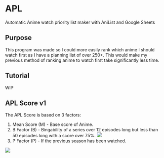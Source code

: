 # APL
Automatic Anime watch priority list maker with AniList and Google Sheets

## Purpose
This program was made so I could more easily rank which anime I should watch first as I have a planning list of over 250+. This would make my previous method of ranking anime to watch first take significantly less time.

## Tutorial
WIP

## APL Score v1
The APL Score is based on 3 factors:
1. Mean Score (M) - Base score of Anime.
2. B Factor (B) - Bingability of a series over 12 episodes long but less than 50 episodes long with a score over 75%. <img src="https://render.githubusercontent.com/render/math?math=B=(M-75)*10^-2">
3. P Factor (P) - If the previous season has been watched.
<img src="https://render.githubusercontent.com/render/math?math=APL%20Score%20=%20M%20\times%20(1%20%2B%20(B%20%2B%20P))">

